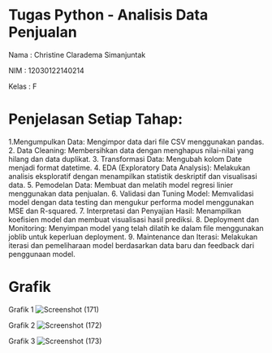# Tugas Python - Analisis Data Penjualan 
Nama   : Christine Claradema Simanjuntak

NIM    : 12030122140214

Kelas  : F

# Penjelasan Setiap Tahap:
1.Mengumpulkan Data: Mengimpor data dari file CSV menggunakan pandas.
2. Data Cleaning: Membersihkan data dengan menghapus nilai-nilai yang hilang dan data duplikat.
3. Transformasi Data: Mengubah kolom Date menjadi format datetime.
4. EDA (Exploratory Data Analysis): Melakukan analisis eksploratif dengan menampilkan statistik deskriptif dan visualisasi data.
5. Pemodelan Data: Membuat dan melatih model regresi linier menggunakan data penjualan.
6. Validasi dan Tuning Model: Memvalidasi model dengan data testing dan mengukur performa model menggunakan MSE dan R-squared.
7. Interpretasi dan Penyajian Hasil: Menampilkan koefisien model dan membuat visualisasi hasil prediksi.
8. Deployment dan Monitoring: Menyimpan model yang telah dilatih ke dalam file menggunakan joblib untuk keperluan deployment.
9. Maintenance dan Iterasi: Melakukan iterasi dan pemeliharaan model berdasarkan data baru dan feedback dari penggunaan model.

# Grafik 
Grafik 1
![Screenshot (171)](https://github.com/ChristineClaradema/Analisis-Data-Penjualan-Python/assets/167209490/20da98b8-3796-4d3d-827e-aa4b7528e745)

Grafik 2
![Screenshot (172)](https://github.com/ChristineClaradema/Analisis-Data-Penjualan-Python/assets/167209490/1d17e60b-007c-4e01-b38d-e63311731078)

Grafik 3
![Screenshot (173)](https://github.com/ChristineClaradema/Analisis-Data-Penjualan-Python/assets/167209490/afde6d01-70bc-4652-8efd-416bc627962b)
